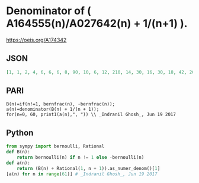 # Denominator of \( A164555\(n\)/A027642\(n\) \+  1/\(n\+1\) \)\.
https://oeis.org/A174342
## JSON
```JSON
[1, 1, 2, 4, 6, 6, 6, 8, 90, 10, 6, 12, 210, 14, 30, 16, 30, 18, 42, 20, 770, 22, 6, 24, 13650, 26, 54, 28, 30, 30, 462, 32, 5610, 34, 210, 36, 51870, 38, 26, 40, 330, 42, 42, 44, 2070, 46, 6, 48, 324870, 50, 1122, 52, 30, 54, 43890, 56, 5510, 58, 6, 60, 930930]
```
## PARI
```PARI
B(n)=if(n!=1, bernfrac(n), -bernfrac(n));
a(n)=denominator(B(n) + 1/(n + 1));
for(n=0, 60, print1(a(n),", ")) \\ _Indranil Ghosh_, Jun 19 2017
```
## Python
```Python
from sympy import bernoulli, Rational
def B(n):
    return bernoulli(n) if n != 1 else -bernoulli(n)
def a(n):
    return (B(n) + Rational(1, n + 1)).as_numer_denom()[1]
[a(n) for n in range(61)] # _Indranil Ghosh_, Jun 19 2017
```
